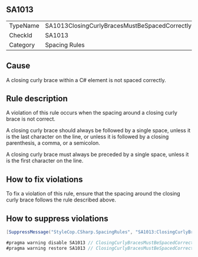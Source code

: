 ﻿## SA1013

<table>
<tr>
  <td>TypeName</td>
  <td>SA1013ClosingCurlyBracesMustBeSpacedCorrectly</td>
</tr>
<tr>
  <td>CheckId</td>
  <td>SA1013</td>
</tr>
<tr>
  <td>Category</td>
  <td>Spacing Rules</td>
</tr>
</table>

## Cause

A closing curly brace within a C# element is not spaced correctly.

## Rule description

A violation of this rule occurs when the spacing around a closing curly brace is not correct.

A closing curly brace should always be followed by a single space, unless it is the last character on the line, or unless it is followed by a closing parenthesis, a comma, or a semicolon.

A closing curly brace must always be preceded by a single space, unless it is the first character on the line.

## How to fix violations

To fix a violation of this rule, ensure that the spacing around the closing curly brace follows the rule described above.

## How to suppress violations

```csharp
[SuppressMessage("StyleCop.CSharp.SpacingRules", "SA1013:ClosingCurlyBracesMustBeSpacedCorrectly", Justification = "Reviewed.")]
```

```csharp
#pragma warning disable SA1013 // ClosingCurlyBracesMustBeSpacedCorrectly
#pragma warning restore SA1013 // ClosingCurlyBracesMustBeSpacedCorrectly
```
